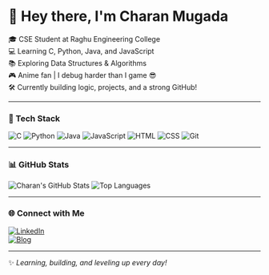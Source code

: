 # 👋 Hey there, I'm Charan Mugada

🎓 CSE Student at Raghu Engineering College  
💻 Learning C, Python, Java, and JavaScript  
📚 Exploring Data Structures & Algorithms  
🎮 Anime fan | I debug harder than I game 😎  
🛠️ Currently building logic, projects, and a strong GitHub!

---

### 🚀 Tech Stack

![C](https://img.shields.io/badge/C-blue?logo=c)
![Python](https://img.shields.io/badge/Python-yellow?logo=python&logoColor=black)
![Java](https://img.shields.io/badge/Java-red?logo=java&logoColor=white)
![JavaScript](https://img.shields.io/badge/JavaScript-F7DF1E?logo=javascript&logoColor=black)
![HTML](https://img.shields.io/badge/HTML-E34F26?logo=html5&logoColor=white)
![CSS](https://img.shields.io/badge/CSS-1572B6?logo=css3&logoColor=white)
![Git](https://img.shields.io/badge/Git-F05032?logo=git&logoColor=white)

---

### 📊 GitHub Stats

![Charan's GitHub Stats](https://github-readme-stats.vercel.app/api?username=Charan-Mugada&show_icons=true&theme=tokyonight)
![Top Languages](https://github-readme-stats.vercel.app/api/top-langs/?username=Charan-Mugada&layout=compact&theme=tokyonight)

---

### 🌐 Connect with Me

[![LinkedIn](https://img.shields.io/badge/LinkedIn-blue?logo=linkedin)](https://www.linkedin.com/in/charan-mugada-b3a866281)  
[![Blog](https://img.shields.io/badge/Blogger-orange?logo=blogger)](https://charanedublog.blogspot.com)

---

✨ _Learning, building, and leveling up every day!_

